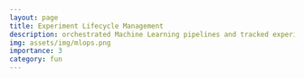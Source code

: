 ```yaml
---
layout: page
title: Experiment Lifecycle Management
description: orchestrated Machine Learning pipelines and tracked experiments with Airflow and MLFlow.
img: assets/img/mlops.png
importance: 3
category: fun
---
```


